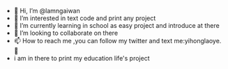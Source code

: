 - 👋 Hi, I’m @lamngaiwan
- 👀 I’m interested in text code and print any project
- 🌱 I’m currently learning in school as easy project and introduce at there
- 💞️ I’m looking to collaborate on there
- 📫 How to reach me ,you can follow my twitter and text me:yihonglaoye.👀 
- i am in there to print my education life's project

<!---
lamngaiwan/lamngaiwan is a ✨ special ✨ repository because its `README.md` (this file) appears on your GitHub profile.
You can click the Preview link to take a look at your changes.
--->
